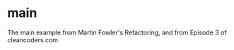 main
==========

The main example from Martin Fowler's Refactoring, and from Episode 3 of cleancoders.com
